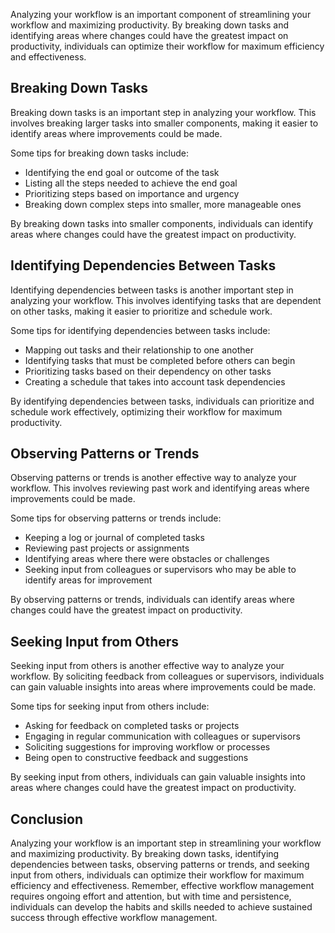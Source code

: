 
Analyzing your workflow is an important component of streamlining your workflow and maximizing productivity. By breaking down tasks and identifying areas where changes could have the greatest impact on productivity, individuals can optimize their workflow for maximum efficiency and effectiveness.

Breaking Down Tasks
-------------------

Breaking down tasks is an important step in analyzing your workflow. This involves breaking larger tasks into smaller components, making it easier to identify areas where improvements could be made.

Some tips for breaking down tasks include:

* Identifying the end goal or outcome of the task
* Listing all the steps needed to achieve the end goal
* Prioritizing steps based on importance and urgency
* Breaking down complex steps into smaller, more manageable ones

By breaking down tasks into smaller components, individuals can identify areas where changes could have the greatest impact on productivity.

Identifying Dependencies Between Tasks
--------------------------------------

Identifying dependencies between tasks is another important step in analyzing your workflow. This involves identifying tasks that are dependent on other tasks, making it easier to prioritize and schedule work.

Some tips for identifying dependencies between tasks include:

* Mapping out tasks and their relationship to one another
* Identifying tasks that must be completed before others can begin
* Prioritizing tasks based on their dependency on other tasks
* Creating a schedule that takes into account task dependencies

By identifying dependencies between tasks, individuals can prioritize and schedule work effectively, optimizing their workflow for maximum productivity.

Observing Patterns or Trends
----------------------------

Observing patterns or trends is another effective way to analyze your workflow. This involves reviewing past work and identifying areas where improvements could be made.

Some tips for observing patterns or trends include:

* Keeping a log or journal of completed tasks
* Reviewing past projects or assignments
* Identifying areas where there were obstacles or challenges
* Seeking input from colleagues or supervisors who may be able to identify areas for improvement

By observing patterns or trends, individuals can identify areas where changes could have the greatest impact on productivity.

Seeking Input from Others
-------------------------

Seeking input from others is another effective way to analyze your workflow. By soliciting feedback from colleagues or supervisors, individuals can gain valuable insights into areas where improvements could be made.

Some tips for seeking input from others include:

* Asking for feedback on completed tasks or projects
* Engaging in regular communication with colleagues or supervisors
* Soliciting suggestions for improving workflow or processes
* Being open to constructive feedback and suggestions

By seeking input from others, individuals can gain valuable insights into areas where changes could have the greatest impact on productivity.

Conclusion
----------

Analyzing your workflow is an important step in streamlining your workflow and maximizing productivity. By breaking down tasks, identifying dependencies between tasks, observing patterns or trends, and seeking input from others, individuals can optimize their workflow for maximum efficiency and effectiveness. Remember, effective workflow management requires ongoing effort and attention, but with time and persistence, individuals can develop the habits and skills needed to achieve sustained success through effective workflow management.
